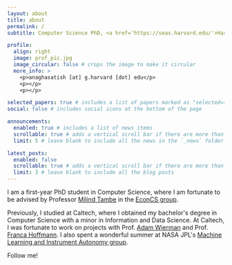 ```yaml
---
layout: about
title: about
permalink: /
subtitle: Computer Science PhD, <a href='https://seas.harvard.edu/'>Harvard University</a>

profile:
  align: right
  image: prof_pic.jpg
  image_circular: false # crops the image to make it circular
  more_info: >
    <p>anaghasatish [at] g.harvard [dot] edu</p>
    <p></p>
    <p></p>

selected_papers: true # includes a list of papers marked as "selected={true}"
social: false # includes social icons at the bottom of the page

announcements:
  enabled: true # includes a list of news items
  scrollable: true # adds a vertical scroll bar if there are more than 3 news items
  limit: 5 # leave blank to include all the news in the `_news` folder

latest_posts:
  enabled: false
  scrollable: true # adds a vertical scroll bar if there are more than 3 new posts items
  limit: 3 # leave blank to include all the blog posts
---
```


I am a first-year PhD student in Computer Science, where I am fortunate to be advised by Professor [Milind Tambe](https://teamcore.seas.harvard.edu/tambe/) in the [EconCS group](https://econcs.seas.harvard.edu/).

Previously, I studied at Caltech, where I obtained my bachelor's degree in Computer Science with a minor in Information and Data Science. At Caltech, I was fortunate to work on projects with Prof. [Adam Wierman](https://adamwierman.com/) and Prof. [Franca Hoffmann](https://francahoffmann.com/). I also spent a wonderful summer at NASA JPL's [Machine Learning and Instrument Autonomy group](https://ml.jpl.nasa.gov/).

Follow me!
<a href="https://scholar.google.com/citations?user=KGHel6FK3fkC&hl=en&oi=ao" target="_blank" title="Google Scholar">
<i class="ai ai-google-scholar ai-lg"></i>
</a>
<a href="https://github.com/anagha-satish" target="_blank" title="GitHub">
<i class="fab fa-github fa-lg"></i>
</a>
<a href="https://www.linkedin.com/in/anaghasatish548" target="_blank" title="LinkedIn">
<i class="fab fa-linkedin fa-lg"></i>
</a>
<a href="https://www.goodreads.com/user/show/57630921-anagha" target="_blank" title="Goodreads">
<i class="fab fa-goodreads fa-lg"></i>
</a>
